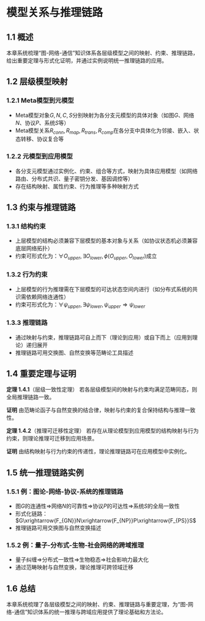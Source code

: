 # 模型关系与推理链路

## 1.1 概述

本章系统梳理“图-网络-通信”知识体系各层级模型之间的映射、约束、推理链路，给出重要定理与形式化证明，并通过实例说明统一推理链路的应用。

## 1.2 层级模型映射

### 1.2.1 Meta模型到元模型

- Meta模型对象$G,N,C,S$分别映射为各分支元模型的具体对象（如图$G$、网络$N$、协议$P$、系统$S$等）
- Meta模型关系$R_{conn},R_{map},R_{trans},R_{comp}$在各分支中具体化为邻接、嵌入、状态转移、协议复合等

### 1.2.2 元模型到应用模型

- 各分支元模型通过实例化、约束、组合等方式，映射为具体应用模型（如网络路由、分布式共识、量子密钥分发、基因调控等）
- 存在结构映射、属性约束、行为推理等多种映射方式

## 1.3 约束与推理链路

### 1.3.1 结构约束

- 上层模型的结构必须兼容下层模型的基本对象与关系（如协议状态机必须兼容底层网络拓扑）
- 约束可形式化为：$\forall O_{upper}, \exists O_{lower}, \phi(O_{upper},O_{lower})$成立

### 1.3.2 行为约束

- 上层模型的行为推理需在下层模型的可达状态空间内进行（如分布式系统的共识需依赖网络连通性）
- 约束可形式化为：$\forall \psi_{upper}, \exists \psi_{lower}, \psi_{upper}\Rightarrow\psi_{lower}$

### 1.3.3 推理链路

- 通过映射与约束，推理链路可自上而下（理论到应用）或自下而上（应用到理论）递归展开
- 推理链路可用交换图、自然变换等范畴论工具描述

## 1.4 重要定理与证明

**定理 1.4.1**（层级一致性定理）
若各层级模型间的映射与约束均满足范畴同态，则全局推理链路一致。

**证明** 由范畴论函子与自然变换的结合律，映射与约束的复合保持结构与推理一致性。

**定理 1.4.2**（推理可迁移性定理）
若存在从理论模型到应用模型的结构映射与行为约束，则理论推理可迁移到应用场景。

**证明** 由结构映射与行为约束的传递性，理论推理链路可在应用模型中实例化。

## 1.5 统一推理链路实例

### 1.5.1 例：图论-网络-协议-系统的推理链路

- 图$G$的连通性$\Rightarrow$网络$N$的可靠性$\Rightarrow$协议$P$的可达性$\Rightarrow$系统$S$的全局一致性
- 形式化链路：$G\xrightarrow{F_{GN}}N\xrightarrow{F_{NP}}P\xrightarrow{F_{PS}}S$
- 推理链路可用交换图与自然变换描述

### 1.5.2 例：量子-分布式-生物-社会网络的跨域推理

- 量子纠缠$\Rightarrow$分布式一致性$\Rightarrow$生物稳态$\Rightarrow$社会影响力最大化
- 通过范畴映射与自然变换，理论推理可跨领域迁移

## 1.6 总结

本章系统梳理了各层级模型之间的映射、约束、推理链路与重要定理，为“图-网络-通信”知识体系的统一推理与跨域应用提供了理论基础和方法论。
